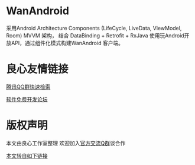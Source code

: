 # WanAndroid
采用Android Architecture Components (LifeCycle, LiveData, ViewModel, Room) MVVM 架构，
结合 DataBinding + Retrofit + RxJava 使用玩Android开放API，通过组件化模式构建WanAndroid 客户端。


 # 良心友情链接

[腾讯QQ群快速检索](http://u.720life.cn/s/8cf73f7c)

[软件免费开发论坛](http://u.720life.cn/s/bbb01dc0)

# 版权声明 

本文由良心工作室整理 欢迎加入[官方交流Q群](https://u.720life.cn/s/f2316816)谈合作

[本文转自如下链接](http://u.720life.cn/g/2e71d0f0a5c601172267ba20d3a43c6ea36143c530ca1815c233653cc347fbec57b654eb079ed2dc0d918cfc9ac1c12c7e2f82a516534ab2025034aead2bee67)